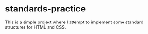 # standards-practice
This is a simple project where I attempt to implement some standard structures for HTML and CSS.
